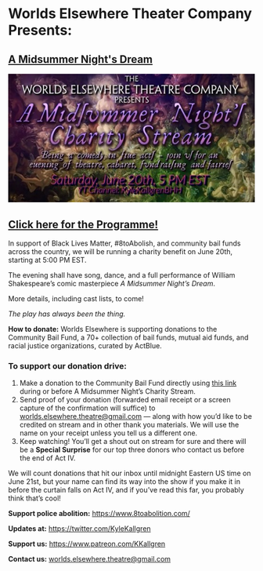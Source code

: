# Worlds Elsewhere Theater Company Presents:

## [A Midsummer Night's Dream](https://www.youtube.com/watch?v=LCBdmJv5kag)

![Midsummer Night's Charity Stream banner](/assets/img/midsummer_stream_banner_low-res.jpg)

## [Click here for the Programme!](/plays/midsummer.html)

In support of Black Lives Matter, #8toAbolish, and community bail funds across the country, we will be running a charity benefit on June 20th, starting at 5:00 PM EST.

The evening shall have song, dance, and a full performance of William Shakespeare’s comic masterpiece *A Midsummer Night’s Dream*.

More details, including cast lists, to come!

*The play has always been the thing.*

**How to donate:** Worlds Elsewhere is supporting donations to the Community Bail Fund, a 70+ collection of bail funds, mutual aid funds, and racial justice organizations, curated by ActBlue.

### To support our donation drive:

1. Make a donation to the Community Bail Fund directly using [this link](http://communitybailfunds.com) during or before A Midsummer Night’s Charity Stream.
2. Send proof of your donation (forwarded email receipt or a screen capture of the confirmation will suffice) to <worlds.elsewhere.theatre@gmail.com> — along with how you’d like to be credited on stream and in other thank you materials. We will use the name on your receipt unless you tell us a different one.
3. Keep watching! You’ll get a shout out on stream for sure and there will be a **Special Surprise** for our top three donors who contact us before the end of Act IV.

We will count donations that hit our inbox until midnight Eastern US time on June 21st, but your name can find its way into the show if you make it in before the curtain falls on Act IV, and if you’ve read this far, you probably think that’s cool!

**Support police abolition:** <https://www.8toabolition.com/>

**Updates at:** <https://twitter.com/KyleKallgren>

**Support us:** <https://www.patreon.com/KKallgren>

**Contact us:** <worlds.elsewhere.theatre@gmail.com>
